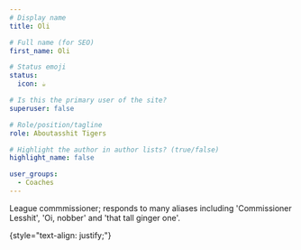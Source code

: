 ```yaml
---
# Display name
title: Oli

# Full name (for SEO)
first_name: Oli

# Status emoji
status:
  icon: ☕️

# Is this the primary user of the site?
superuser: false

# Role/position/tagline
role: Aboutasshit Tigers

# Highlight the author in author lists? (true/false)
highlight_name: false

user_groups:
  - Coaches
---
```


League commmissioner; responds to many aliases including 'Commissioner Lesshit', 'Oi, nobber' and 'that tall ginger one'.

{style="text-align: justify;"}
